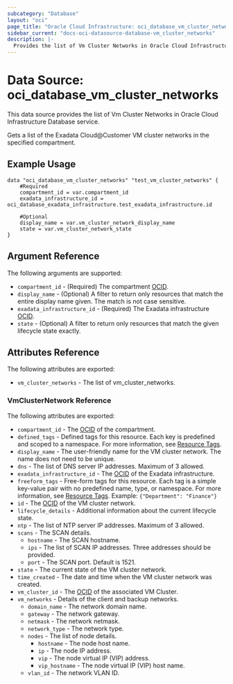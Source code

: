 ```yaml
---
subcategory: "Database"
layout: "oci"
page_title: "Oracle Cloud Infrastructure: oci_database_vm_cluster_networks"
sidebar_current: "docs-oci-datasource-database-vm_cluster_networks"
description: |-
  Provides the list of Vm Cluster Networks in Oracle Cloud Infrastructure Database service
---
```


# Data Source: oci_database_vm_cluster_networks
This data source provides the list of Vm Cluster Networks in Oracle Cloud Infrastructure Database service.

Gets a list of the Exadata Cloud@Customer VM cluster networks in the specified compartment.


## Example Usage

```hcl
data "oci_database_vm_cluster_networks" "test_vm_cluster_networks" {
	#Required
	compartment_id = var.compartment_id
	exadata_infrastructure_id = oci_database_exadata_infrastructure.test_exadata_infrastructure.id

	#Optional
	display_name = var.vm_cluster_network_display_name
	state = var.vm_cluster_network_state
}
```

## Argument Reference

The following arguments are supported:

* `compartment_id` - (Required) The compartment [OCID](https://docs.cloud.oracle.com/iaas/Content/General/Concepts/identifiers.htm).
* `display_name` - (Optional) A filter to return only resources that match the entire display name given. The match is not case sensitive.
* `exadata_infrastructure_id` - (Required) The Exadata infrastructure [OCID](https://docs.cloud.oracle.com/iaas/Content/General/Concepts/identifiers.htm).
* `state` - (Optional) A filter to return only resources that match the given lifecycle state exactly.


## Attributes Reference

The following attributes are exported:

* `vm_cluster_networks` - The list of vm_cluster_networks.

### VmClusterNetwork Reference

The following attributes are exported:

* `compartment_id` - The [OCID](https://docs.cloud.oracle.com/iaas/Content/General/Concepts/identifiers.htm) of the compartment.
* `defined_tags` - Defined tags for this resource. Each key is predefined and scoped to a namespace. For more information, see [Resource Tags](https://docs.cloud.oracle.com/iaas/Content/General/Concepts/resourcetags.htm). 
* `display_name` - The user-friendly name for the VM cluster network. The name does not need to be unique.
* `dns` - The list of DNS server IP addresses. Maximum of 3 allowed.
* `exadata_infrastructure_id` - The [OCID](https://docs.cloud.oracle.com/iaas/Content/General/Concepts/identifiers.htm) of the Exadata infrastructure.
* `freeform_tags` - Free-form tags for this resource. Each tag is a simple key-value pair with no predefined name, type, or namespace. For more information, see [Resource Tags](https://docs.cloud.oracle.com/iaas/Content/General/Concepts/resourcetags.htm).  Example: `{"Department": "Finance"}` 
* `id` - The [OCID](https://docs.cloud.oracle.com/iaas/Content/General/Concepts/identifiers.htm) of the VM cluster network.
* `lifecycle_details` - Additional information about the current lifecycle state.
* `ntp` - The list of NTP server IP addresses. Maximum of 3 allowed.
* `scans` - The SCAN details.
	* `hostname` - The SCAN hostname.
	* `ips` - The list of SCAN IP addresses. Three addresses should be provided.
	* `port` - The SCAN port. Default is 1521.
* `state` - The current state of the VM cluster network.
* `time_created` - The date and time when the VM cluster network was created.
* `vm_cluster_id` - The [OCID](https://docs.cloud.oracle.com/iaas/Content/General/Concepts/identifiers.htm) of the associated VM Cluster.
* `vm_networks` - Details of the client and backup networks.
	* `domain_name` - The network domain name.
	* `gateway` - The network gateway.
	* `netmask` - The network netmask.
	* `network_type` - The network type.
	* `nodes` - The list of node details.
		* `hostname` - The node host name.
		* `ip` - The node IP address.
		* `vip` - The node virtual IP (VIP) address.
		* `vip_hostname` - The node virtual IP (VIP) host name.
	* `vlan_id` - The network VLAN ID.

